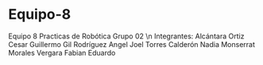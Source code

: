 # Equipo-8
Equipo 8 Practicas de Robótica Grupo 02 \n
Integrantes: 
Alcántara Ortiz Cesar Guillermo 
Gil Rodríguez Angel Joel
Torres Calderón Nadia Monserrat 
Morales Vergara Fabian Eduardo
